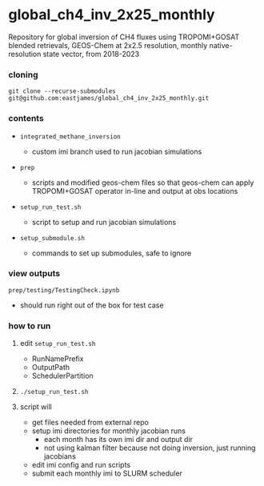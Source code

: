 # global_ch4_inv_2x25_monthly
Repository for global inversion of CH4 fluxes using TROPOMI+GOSAT blended retrievals, GEOS-Chem at 2x2.5 resolution, monthly native-resolution state vector, from 2018-2023

### cloning
`git clone --recurse-submodules git@github.com:eastjames/global_ch4_inv_2x25_monthly.git`


### contents
* `integrated_methane_inversion`
    * custom imi branch used to run jacobian simulations

* `prep`
    * scripts and modified geos-chem files so that geos-chem can apply TROPOMI+GOSAT operator in-line and output at obs locations

* `setup_run_test.sh`
    * script to setup and run jacobian simulations

* `setup_submodule.sh`
    * commands to set up submodules, safe to ignore

### view outputs
`prep/testing/TestingCheck.ipynb`
* should run right out of the box for test case

### how to run
1. edit `setup_run_test.sh`
    * RunNamePrefix
    * OutputPath
    * SchedulerPartition

2. `./setup_run_test.sh`

3. script will
    * get files needed from external repo
    * setup imi directories for monthly jacobian runs
        * each month has its own imi dir and output dir
        * not using kalman filter because not doing inversion, just running jacobians
    * edit imi config and run scripts
    * submit each monthly imi to SLURM scheduler
